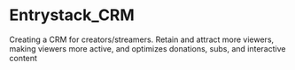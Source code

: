 # Entrystack_CRM
Creating a CRM for creators/streamers. Retain and attract more viewers, making viewers more active, and optimizes donations, subs, and interactive content
